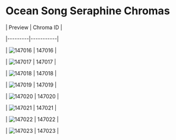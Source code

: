 # Ocean Song Seraphine Chromas


| Preview | Chroma ID |

|---------|-----------|

| ![147016](https://raw.communitydragon.org/latest/plugins/rcp-be-lol-game-data/global/default/v1/champion-chroma-images/147/147016.png) | 147016 |

| ![147017](https://raw.communitydragon.org/latest/plugins/rcp-be-lol-game-data/global/default/v1/champion-chroma-images/147/147017.png) | 147017 |

| ![147018](https://raw.communitydragon.org/latest/plugins/rcp-be-lol-game-data/global/default/v1/champion-chroma-images/147/147018.png) | 147018 |

| ![147019](https://raw.communitydragon.org/latest/plugins/rcp-be-lol-game-data/global/default/v1/champion-chroma-images/147/147019.png) | 147019 |

| ![147020](https://raw.communitydragon.org/latest/plugins/rcp-be-lol-game-data/global/default/v1/champion-chroma-images/147/147020.png) | 147020 |

| ![147021](https://raw.communitydragon.org/latest/plugins/rcp-be-lol-game-data/global/default/v1/champion-chroma-images/147/147021.png) | 147021 |

| ![147022](https://raw.communitydragon.org/latest/plugins/rcp-be-lol-game-data/global/default/v1/champion-chroma-images/147/147022.png) | 147022 |

| ![147023](https://raw.communitydragon.org/latest/plugins/rcp-be-lol-game-data/global/default/v1/champion-chroma-images/147/147023.png) | 147023 |